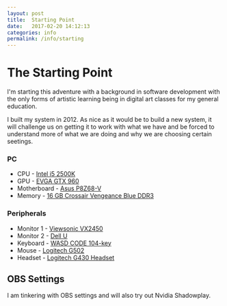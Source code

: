 ```yaml
---
layout: post
title:  Starting Point
date:   2017-02-20 14:12:13
categories: info
permalink: /info/starting
---
```


# The Starting Point

I'm starting this adventure with a background in software development with the only forms of artistic learning being in digital art classes for my general education.

I built my system in 2012. As nice as it would be to build a new system, it will challenge us on getting it to work with what we have and be forced to understand more of what we are doing and why we are choosing certain seetings.

### PC
* CPU - [Intel i5 2500K]()
* GPU - [EVGA GTX 960]()
* Motherboard - [Asus P8Z68-V]()
* Memory - [16 GB Crossair Vengeance Blue DDR3]()

### Peripherals
* Monitor 1 - [Viewsonic VX2450]()
* Monitor 2 - [Dell U ]()
* Keyboard - [WASD CODE 104-key]()
* Mouse - [Logitech G502]()
* Headset - [Logitech G430 Headset]()


## OBS Settings

I am tinkering with OBS settings and will also try out Nvidia Shadowplay.
